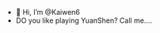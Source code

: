 - 👋 Hi, I’m @Kaiwen6
- DO you like playing YuanShen? Call me....
<!---
Kaiwen6/Kaiwen6 is a ✨ special ✨ repository because its `README.md` (this file) appears on your GitHub profile.
You can click the Preview link to take a look at your changes.
--->
